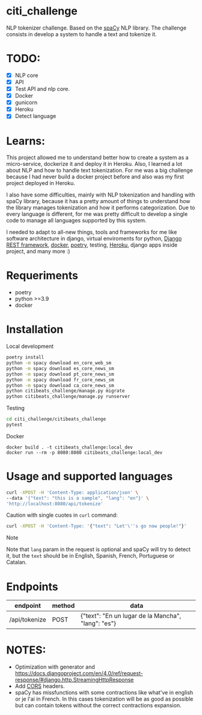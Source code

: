 # citi_challenge
NLP tokenizer challenge. Based on the [spaCy](https://spacy.io) NLP library. The challenge consists in develop a system to handle a text and tokenize it.

# TODO:
- [x] NLP core
- [x] API
- [x] Test API and nlp core.
- [x] Docker
- [x] gunicorn 
- [x] Heroku
- [x] Detect language

# Learns:
This project allowed me to understand better how to create a system as a micro-service, dockerize it and deploy it in Heroku. Also, I learned a lot about NLP and how to handle text tokenization. For me was a big challenge because I had never build a docker project before and also was my first project deployed in Heroku.

I also have some difficulties, mainly with NLP tokenization and handling with spaCy library, because it has a pretty amount of things to understand how the library manages tokenization and how it performs categorization. Due to every language is different, for me was pretty difficult to develop a single code to manage all languages supported by this system.

I needed to adapt to all-new things, tools and frameworks for me like software architecture in django, virtual enviroments for python, [Django REST framework](https://www.django-rest-framework.org), [docker](https://www.docker.com), [poetry](https://python-poetry.org), testing, [Heroku](https://id.heroku.com/login), django apps inside project, and many more :)

# Requeriments

- poetry
- python >=3.9
- docker

# Installation
Local development
```bash
poetry install
python -m spacy download en_core_web_sm
python -m spacy download es_core_news_sm
python -m spacy download pt_core_news_sm
python -m spacy download fr_core_news_sm
python -m spacy download ca_core_news_sm
python citibeats_challenge/manage.py migrate
python citibeats_challenge/manage.py runserver
```
Testing
```bash
cd citi_challenge/citibeats_challenge
pytest
```


Docker
```
docker build . -t citibeats_challenge:local_dev
docker run --rm -p 8080:8080 citibeats_challenge:local_dev
```

# Usage and supported languages
```bash
curl -XPOST -H 'Content-Type: application/json' \
--data '{"text": "this is a sample", "lang": "en"}' \
'http://localhost:8080/api/tokenize'
```
Caution with single cuotes in `curl` command:
```bash
curl -XPOST -H 'Content-Type: '{"text": "Let'\''s go now people!"}'
```
> [!NOTE]
> Note that `lang` param in the request is optional and spaCy will try to detect it, but the `text` should be in English, Spanish, French, Portuguese or Catalan.

# Endpoints
|endpoint|method|data|
|---------|---------|---------|
|/api/tokenize | POST | {"text": "En un lugar de la Mancha", "lang": "es"}|


# NOTES:
- Optimization with generator and https://docs.djangoproject.com/en/4.0/ref/request-response/#django.http.StreamingHttpResponse
- Add [CORS](https://pypi.org/project/django-cors-headers/) headers.
- spaCy has missfunctions with some contractions like what've in english or je l'ai in French. In this cases tokenization will be as good as possible but can contain tokens without the correct contractions expansion.